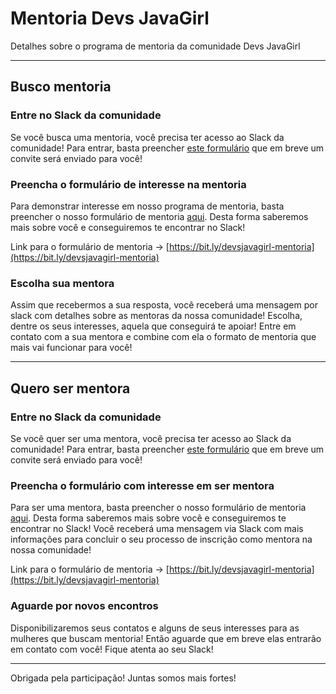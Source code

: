 # Mentoria Devs JavaGirl

Detalhes sobre o programa de mentoria da comunidade Devs JavaGirl

****

## Busco mentoria

### Entre no Slack da comunidade

Se você busca uma mentoria, você precisa ter acesso ao Slack da comunidade! Para entrar, basta preencher [este formulário](https://bit.ly/devsjavagirl-slack) que em breve um convite será enviado para você!

### Preencha o formulário de interesse na mentoria

Para demonstrar interesse em nosso programa de mentoria, basta preencher o nosso formulário de mentoria [aqui](https://bit.ly/devsjavagirl-mentoria). Desta forma saberemos mais sobre você e conseguiremos te encontrar no Slack!

Link para o formulário de mentoria -> [https://bit.ly/devsjavagirl-mentoria](https://bit.ly/devsjavagirl-mentoria)

### Escolha sua mentora

Assim que recebermos a sua resposta, você receberá uma mensagem por slack com detalhes sobre as mentoras da nossa comunidade! Escolha, dentre os seus interesses, aquela que conseguirá te apoiar! Entre em contato com a sua mentora e combine com ela o formato de mentoria que mais vai funcionar para você!

****

## Quero ser mentora

### Entre no Slack da comunidade

Se você quer ser uma mentora, você precisa ter acesso ao Slack da comunidade! Para entrar, basta preencher [este formulário](https://bit.ly/devsjavagirl-slack) que em breve um convite será enviado para você!

### Preencha o formulário com interesse em ser mentora

Para ser uma mentora, basta preencher o nosso formulário de mentoria [aqui](https://bit.ly/devsjavagirl-mentoria). Desta forma saberemos mais sobre você e conseguiremos te encontrar no Slack! Você receberá uma mensagem via Slack com mais informações para concluir o seu processo de inscrição como mentora na nossa comunidade!

Link para o formulário de mentoria -> [https://bit.ly/devsjavagirl-mentoria](https://bit.ly/devsjavagirl-mentoria)

### Aguarde por novos encontros

Disponibilizaremos seus contatos e alguns de seus interesses para as mulheres que buscam mentoria! Então aguarde que em breve elas entrarão em contato com você! Fique atenta ao seu Slack!

****

Obrigada pela participação! Juntas somos mais fortes!
